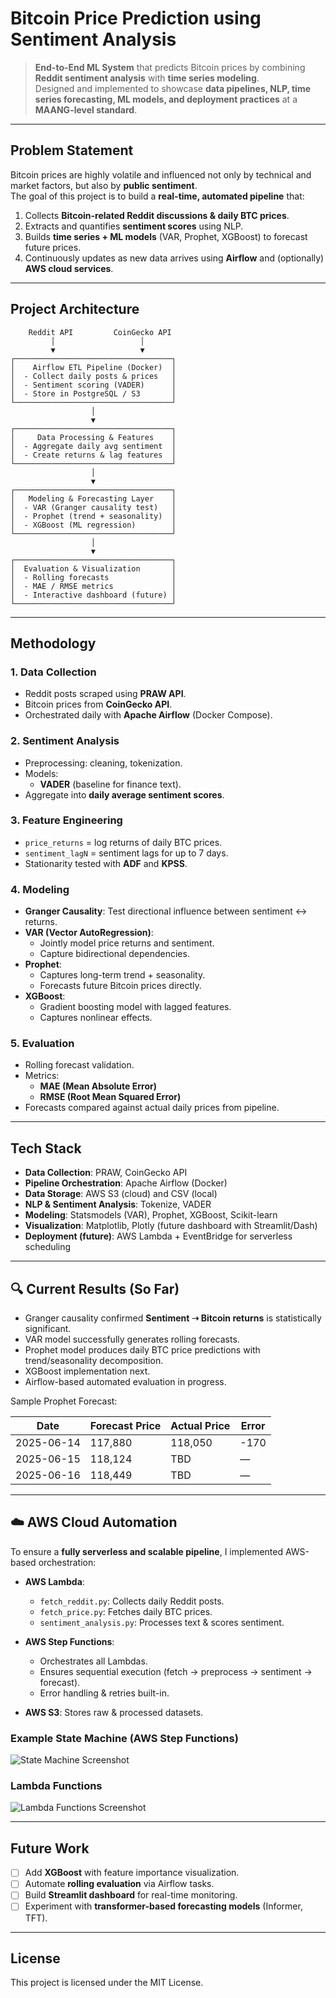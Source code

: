 # Bitcoin Price Prediction using Sentiment Analysis

> **End-to-End ML System** that predicts Bitcoin prices by combining **Reddit sentiment analysis** with **time series modeling**.  
> Designed and implemented to showcase **data pipelines, NLP, time series forecasting, ML models, and deployment practices** at a **MAANG-level standard**.

---

## Problem Statement

Bitcoin prices are highly volatile and influenced not only by technical and market factors, but also by **public sentiment**.  
The goal of this project is to build a **real-time, automated pipeline** that:

1. Collects **Bitcoin-related Reddit discussions & daily BTC prices**.  
2. Extracts and quantifies **sentiment scores** using NLP.  
3. Builds **time series + ML models** (VAR, Prophet, XGBoost) to forecast future prices.  
4. Continuously updates as new data arrives using **Airflow** and (optionally) **AWS cloud services**.  

---

## Project Architecture

        Reddit API         CoinGecko API
             │                   │
             ▼                   ▼
    ┌───────────────────────────────────┐
    │    Airflow ETL Pipeline (Docker)  │
    │  - Collect daily posts & prices   │
    │  - Sentiment scoring (VADER)      │
    │  - Store in PostgreSQL / S3       │
    └───────────────────────────────────┘
                      │
                      ▼
    ┌───────────────────────────────────┐
    │     Data Processing & Features    │
    │  - Aggregate daily avg sentiment  │
    │  - Create returns & lag features  │
    └───────────────────────────────────┘
                      │
                      ▼
    ┌───────────────────────────────────┐
    │   Modeling & Forecasting Layer    │
    │  - VAR (Granger causality test)   │
    │  - Prophet (trend + seasonality)  │
    │  - XGBoost (ML regression)        │
    └───────────────────────────────────┘
                      │
                      ▼
    ┌───────────────────────────────────┐
    │  Evaluation & Visualization       │
    │  - Rolling forecasts              │
    │  - MAE / RMSE metrics             │
    │  - Interactive dashboard (future) │
    └───────────────────────────────────┘


---

## Methodology

### 1. **Data Collection**
- Reddit posts scraped using **PRAW API**.
- Bitcoin prices from **CoinGecko API**.
- Orchestrated daily with **Apache Airflow** (Docker Compose).

### 2. **Sentiment Analysis**
- Preprocessing: cleaning, tokenization.  
- Models:
  - **VADER** (baseline for finance text).   
- Aggregate into **daily average sentiment scores**.

### 3. **Feature Engineering**
- `price_returns` = log returns of daily BTC prices.  
- `sentiment_lagN` = sentiment lags for up to 7 days.  
- Stationarity tested with **ADF** and **KPSS**.

### 4. **Modeling**
- **Granger Causality**: Test directional influence between sentiment ↔ returns.  
- **VAR (Vector AutoRegression)**:
  - Jointly model price returns and sentiment.  
  - Capture bidirectional dependencies.  
- **Prophet**:
  - Captures long-term trend + seasonality.  
  - Forecasts future Bitcoin prices directly.  
- **XGBoost**:
  - Gradient boosting model with lagged features.  
  - Captures nonlinear effects.

### 5. **Evaluation**
- Rolling forecast validation.  
- Metrics:  
  - **MAE (Mean Absolute Error)**  
  - **RMSE (Root Mean Squared Error)**  
- Forecasts compared against actual daily prices from pipeline.

---

## Tech Stack

- **Data Collection**: PRAW, CoinGecko API  
- **Pipeline Orchestration**: Apache Airflow (Docker)  
- **Data Storage**: AWS S3 (cloud) and CSV (local)
- **NLP & Sentiment Analysis**: Tokenize, VADER 
- **Modeling**: Statsmodels (VAR), Prophet, XGBoost, Scikit-learn  
- **Visualization**: Matplotlib, Plotly (future dashboard with Streamlit/Dash)  
- **Deployment (future)**: AWS Lambda + EventBridge for serverless scheduling  

---

## 🔍 Current Results (So Far)

- Granger causality confirmed **Sentiment ➝ Bitcoin returns** is statistically significant.  
- VAR model successfully generates rolling forecasts.  
- Prophet model produces daily BTC price predictions with trend/seasonality decomposition.  
- XGBoost implementation next.  
- Airflow-based automated evaluation in progress.  

Sample Prophet Forecast:

| Date       | Forecast Price | Actual Price | Error  |
|------------|----------------|--------------|--------|
| 2025-06-14 | 117,880        | 118,050      | -170   |
| 2025-06-15 | 118,124        | TBD          | —      |
| 2025-06-16 | 118,449        | TBD          | —      |

---

## ☁️ AWS Cloud Automation

To ensure a **fully serverless and scalable pipeline**, I implemented AWS-based orchestration:

- **AWS Lambda**:  
  - `fetch_reddit.py`: Collects daily Reddit posts.  
  - `fetch_price.py`: Fetches daily BTC prices.  
  - `sentiment_analysis.py`: Processes text & scores sentiment. 

- **AWS Step Functions**:  
  - Orchestrates all Lambdas.  
  - Ensures sequential execution (fetch → preprocess → sentiment → forecast).  
  - Error handling & retries built-in.  

- **AWS S3**: Stores raw & processed datasets.  

### Example State Machine (AWS Step Functions)

![State Machine Screenshot](assets/aws_step_functions.png)

### Lambda Functions

![Lambda Functions Screenshot](assets/lambda_functions.png)

---

## Future Work

- [ ] Add **XGBoost** with feature importance visualization.  
- [ ] Automate **rolling evaluation** via Airflow tasks.  
- [ ] Build **Streamlit dashboard** for real-time monitoring.  
- [ ] Experiment with **transformer-based forecasting models** (Informer, TFT).  

---

## License

This project is licensed under the MIT License.  
